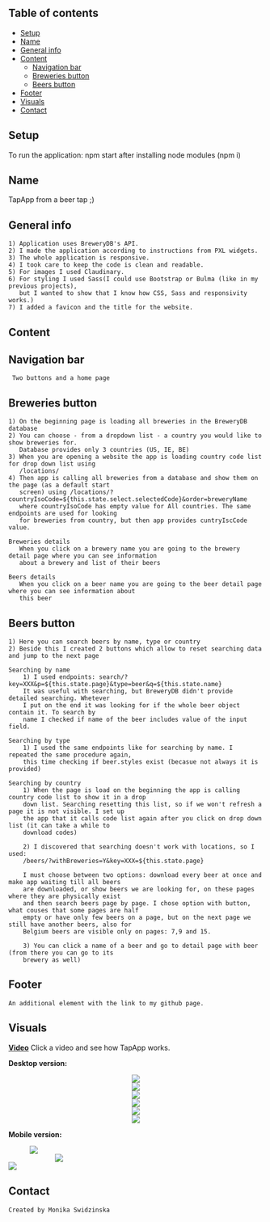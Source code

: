 ## Table of contents
* [Setup](#setup)
* [Name](#name)
* [General info](#general-info)
* [Content](#content)
    - [Navigation bar](#navigation-bar)
    - [Breweries button](#breweries-button)
    - [Beers button](#beers-button)
* [Footer](#footer)
* [Visuals](#visuals)
* [Contact](#contact)
## Setup
To run the application: npm start after installing node modules (npm i)
## Name
TapApp
from a beer tap ;)
## General info
    1) Application uses BreweryDB's API.
    2) I made the application according to instructions from PXL widgets.
    3) The whole application is responsive.
    4) I took care to keep the code is clean and readable.
    5) For images I used Claudinary.
    6) For styling I used Sass(I could use Bootstrap or Bulma (like in my previous projects),
       but I wanted to show that I know how CSS, Sass and responsivity works.)
    7) I added a favicon and the title for the website.
## Content    

## Navigation bar
     Two buttons and a home page
   
## Breweries button
    1) On the beginning page is loading all breweries in the BreweryDB database
    2) You can choose - from a dropdown list - a country you would like to show breweries for. 
       Database provides only 3 countries (US, IE, BE)
    3) When you are opening a website the app is loading country code list for drop down list using
       /locations/
    4) Then app is calling all breweries from a database and show them on the page (as a default start
       screen) using /locations/?countryIsoCode=${this.state.select.selectedCode}&order=breweryName 
       where countryIsoCode has empty value for All countries. The same endpoints are used for looking
       for breweries from country, but then app provides cuntryIscCode value.

    Breweries details
       When you click on a brewery name you are going to the brewery detail page where you can see information
       about a brewery and list of their beers

    Beers details
       When you click on a beer name you are going to the beer detail page where you can see information about
       this beer
 
    
## Beers button
    1) Here you can search beers by name, type or country
    2) Beside this I created 2 buttons which allow to reset searching data and jump to the next page

    Searching by name
        1) I used endpoints: search/?key=XXX&p=${this.state.page}&type=beer&q=${this.state.name} 
        It was useful with searching, but BreweryDB didn't provide detailed searching. Whetever 
        I put on the end it was looking for if the whole beer object contain it. To search by 
        name I checked if name of the beer includes value of the input field.

    Searching by type
        1) I used the same endpoints like for searching by name. I repeated the same procedure again,
        this time checking if beer.styles exist (becasue not always it is provided)

    Searching by country
        1) When the page is load on the beginning the app is calling country code list to show it in a drop 
        down list. Searching resetting this list, so if we won't refresh a page it is not visible. I set up
        the app that it calls code list again after you click on drop down list (it can take a while to 
        download codes)
        
        2) I discovered that searching doesn't work with locations, so I used: 
        /beers/?withBreweries=Y&key=XXX=${this.state.page}

        I must choose between two options: download every beer at once and make app waiting till all beers
        are downloaded, or show beers we are looking for, on these pages where they are physically exist
        and then search beers page by page. I chose option with button, what couses that some pages are half
        empty or have only few beers on a page, but on the next page we still have another beers, also for
        Belgium beers are visible only on pages: 7,9 and 15.

        3) You can click a name of a beer and go to detail page with beer (from there you can go to its
        brewery as well) 
        
## Footer
    An additional element with the link to my github page.
    
## Visuals
<a href="https://youtu.be/ASt1TVXXtIA"><b>Video</b></a>
Click a video and see how TapApp works.

<b>Desktop version:</b>

<div style="display: flex; justify-content: center">
<img src="https://res.cloudinary.com/mokaweb/image/upload/c_scale,w_800/v1589118327/PXl.WIDGETS/1.png" />
</div>

<div style="display: flex; justify-content: center">
<img src="https://res.cloudinary.com/mokaweb/image/upload/c_scale,w_800/v1589118325/PXl.WIDGETS/2.png" />
</div>

<div style="display: flex; justify-content: center">
<img src="https://res.cloudinary.com/mokaweb/image/upload/c_scale,w_800/v1589118323/PXl.WIDGETS/3.png" />
</div>

<div style="display: flex; justify-content: center">
<img src="https://res.cloudinary.com/mokaweb/image/upload/c_scale,w_800/v1589118322/PXl.WIDGETS/4.png" />
</div>

<div style="display: flex; justify-content: center">
<img src="https://res.cloudinary.com/mokaweb/image/upload/c_scale,w_800/v1589118325/PXl.WIDGETS/5.png" />
</div>

<div style="display: flex; justify-content: center">
<img src="https://res.cloudinary.com/mokaweb/image/upload/c_scale,w_800/v1589131346/PXl.WIDGETS/6b.png" />
</div>


<b>Mobile version:</b>
<div style="display: flex; justify-content: center; width: 100px">
<img src="https://res.cloudinary.com/mokaweb/image/upload/c_scale,w_200/v1589118309/PXl.WIDGETS/1mob.png" />
</div>

<div style="display: flex; justify-content: center; width: 200px">
<img src="https://res.cloudinary.com/mokaweb/image/upload/c_scale,w_200/v1589118309/PXl.WIDGETS/2mob.png" />
</div>

<div>
<img src="https://res.cloudinary.com/mokaweb/image/upload/c_scale,w_200/v1589131344/PXl.WIDGETS/4mob.png" />
</div>


## Contact
    Created by Monika Swidzinska